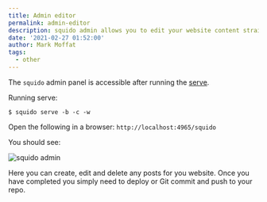 ```yaml
---
title: Admin editor
permalink: admin-editor
description: squido admin allows you to edit your website content straight from your browser. You can create, edit and delete posts without using a text editor.
date: '2021-02-27 01:52:00'
author: Mark Moffat
tags: 
  - other
---
```


The `squido` admin panel is accessible after running the [serve](https://docs.squido.org/usage-commands/#serve-command). 

Running serve:

``` plaintext
$ squido serve -b -c -w
```

Open the following in a browser: `http://localhost:4965/squido`

You should see:

![squido admin](/content/images/squido-admin.png)

Here you can create, edit and delete any posts for you website. Once you have completed you simply need to deploy or Git commit and push to your repo.